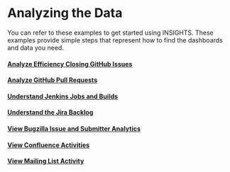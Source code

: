 # Analyzing the Data

You can refer to these examples to get started using INSIGHTS. These examples provide simple steps that represent how to find the dashboards and data you need.

#### [Analyze Efficiency Closing GitHub Issues](analyze-efficiency-closing-github-issues.md)

#### [Analyze GitHub Pull Requests](analyze-github-pull-requests.md)

#### [Understand Jenkins Jobs and Builds](understand-jenkins-jobs-and-builds.md)

#### [Understand the Jira Backlog](understand-the-jira-backlog.md)

#### [View Bugzilla Issue and Submitter Analytics](bugzilla-issue-and-submitter-analytics.md)

#### [View Confluence Activities](confluence-activities.md)

#### [View Mailing List Activity](view-mailing-list-activity.md)

